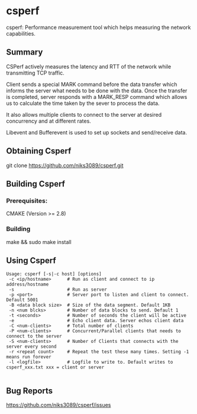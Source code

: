 csperf
======

csperf: Performance measurement tool which helps measuring the network capabilities. 

Summary
-------

CSPerf actively measures the latency and RTT of the network while transmitting TCP traffic.

Client sends a special MARK command before the data transfer which informs the server what needs to be done with the data.
Once the transfer is completed, server responds with a MARK_RESP command which allows us to calculate the time taken by the sever to process the data.

It also allows multiple clients to connect to the server at desired concurrency and at different rates.

Libevent and Bufferevent is used to set up sockets and send/receive data.

Obtaining Csperf 
----------------
git clone https://github.com/niks3089/csperf.git

Building Csperf
----------------
### Prerequisites: ###
CMAKE (Version >= 2.8)

### Building ###
make && sudo make install

Using Csperf
-------------
```
Usage: csperf [-s|-c host] [options]
 -c <ip/hostname>      # Run as client and connect to ip address/hostname
 -s                    # Run as server
 -p <port>             # Server port to listen and client to connect. Default 5001
 -B <data block size>  # Size of the data segment. Default 1KB
 -n <num blcks>        # Number of data blocks to send. Default 1
 -t <seconds>          # Number of seconds the client will be active
 -e                    # Echo client data. Server echos client data
 -C <num-clients>      # Total number of clients
 -P <num-clients>      # Concurrent/Parallel clients that needs to connect to the server
 -S <num-clients>      # Number of Clients that connects with the server every second
 -r <repeat count>     # Repeat the test these many times. Setting -1 means run forever
 -l <logfile>          # Logfile to write to. Default writes to csperf_xxx.txt xxx = client or server
 
```

Bug Reports
-----------
https://github.com/niks3089/csperf/issues
